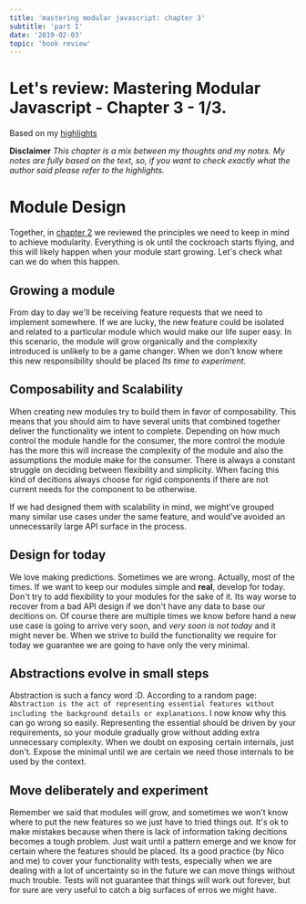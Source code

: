 ```yaml
---
title: 'mastering modular javascript: chapter 3'
subtitle: 'part I'
date: '2019-02-03'
topic: 'book review'
---
```


# Let's review: Mastering Modular Javascript - Chapter 3 - 1/3.

Based on my [highlights](https://github.com/neomaxzero/m-quickreview/blob/master/mastering-modular-js/chapter-03.md)

**Disclaimer**
_This chapter is a mix between my thoughts and my notes.
My notes are fully based on the text, so, if you want to check exactly what the author said please refer to the highlights._

# Module Design

Together, in [chapter 2](https://m4x.io/009-mjs-modularity-principles) we reviewed the principles we need to keep in mind to achieve modularity. Everything is ok until the cockroach starts flying, and this will likely happen when your module start growing. Let's check what can we do when this happen.

## Growing a module

From day to day we'll be receiving feature requests that we need to implement somewhere. If we are lucky, the new feature could be isolated and related to a particular module which would make our life super easy. In this scenario, the module will grow organically and the complexity introduced is unlikely to be a game changer. When we don't know where this new responsibility should be placed _Its time to experiment._

## Composability and Scalability

When creating new modules try to build them in favor of composability. This means that you should aim to have several units that combined together deliver the functionality we intent to complete. Depending on how much control the module handle for the consumer, the more control the module has the more this will increase the complexity of the module and also the assumptions the module make for the consumer. There is always a constant struggle on deciding between flexibility and simplicity. When facing this kind of decitions always choose for rigid components if there are not current needs for the component to be otherwise.

If we had designed them with scalability in mind, we might’ve grouped many similar use cases under the same feature, and would’ve avoided an unnecessarily large API surface in the process.

## Design for today

We love making predictions. Sometimes we are wrong. Actually, most of the times. If we want to keep our modules simple and **real**, develop for today. Don't try to add flexibility to your modules for the sake of it. Its way worse to recover from a bad API design if we don't have any data to base our decitions on. Of course there are multiple times we know before hand a new use case is going to arrive very soon, and _very soon is not today_ and it might never be. When we strive to build the functionality we require for today we guarantee we are going to have only the very minimal.

## Abstractions evolve in small steps

Abstraction is such a fancy word :D. According to a random page: `Abstraction is the act of representing essential features without including the background details or explanations`. I now know why this can go wrong so easily. Representing the essential should be driven by your requirements, so your module gradually grow without adding extra unnecessary complexity.
When we doubt on exposing certain internals, just don't. Expose the minimal until we are certain we need those internals to be used by the context.

## Move deliberately and experiment

Remember we said that modules will grow, and sometimes we won't know where to put the new features so we just have to tried things out. It's ok to make mistakes because when there is lack of information taking decitions becomes a tough problem. Just wait until a pattern emerge and we know for certain where the features should be placed. Its a good practice (by Nico and me) to cover your functionality with tests, especially when we are dealing with a lot of uncertainty so in the future we can move things without much trouble. Tests will not guarantee that things will work out forever, but for sure are very useful to catch a big surfaces of erros we might have.
